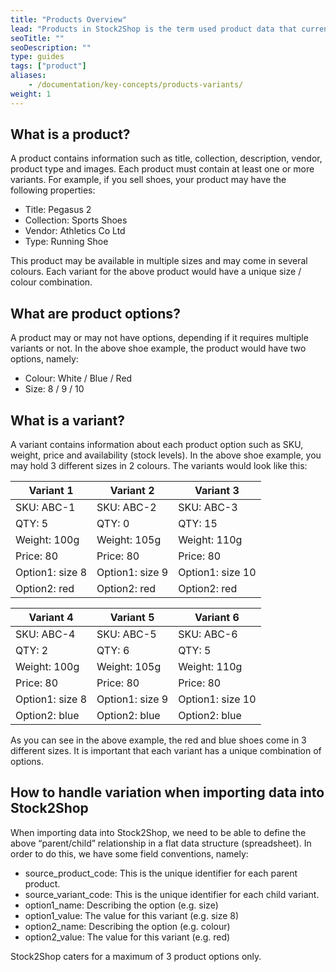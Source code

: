 ```yaml
---
title: "Products Overview"
lead: "Products in Stock2Shop is the term used product data that currently is listed on your Sales Channels"
seoTitle: ""
seoDescription: ""
type: guides
tags: ["product"]
aliases:
    - /documentation/key-concepts/products-variants/
weight: 1
---
```


## What is a product?
A product contains information such as title, collection, description, vendor, product type and images. 
Each product must contain at least one or more variants. For example, if you sell shoes, your product may have the following properties:

- Title: Pegasus 2
- Collection: Sports Shoes
- Vendor: Athletics Co Ltd
- Type: Running Shoe

This product may be available in multiple sizes and may come in several colours.
Each variant for the above product would have a unique size / colour combination.

## What are product options?
A product may or may not have options, depending if it requires multiple variants or not. 
In the above shoe example, the product would have two options, namely:

- Colour: White / Blue / Red
- Size: 8 / 9 / 10

## What is a variant?
A variant contains information about each product option such as SKU, weight, price and availability (stock levels).
In the above shoe example, you may hold 3 different sizes in 2 colours. The variants would look like this:

| Variant 1       | Variant 2       | Variant 3        |
|-----------------|-----------------|------------------|
| SKU: ABC-1      | SKU: ABC-2      | SKU: ABC-3       |    
| QTY: 5          | QTY: 0          | QTY: 15          |
| Weight: 100g    | Weight: 105g    | Weight: 110g     |
| Price: 80       | Price: 80       | Price: 80        |
| Option1: size 8 | Option1: size 9 | Option1: size 10 |
| Option2: red    | Option2: red    | Option2: red     |

| Variant 4       | Variant 5       | Variant 6        |
|-----------------|-----------------|------------------|
| SKU: ABC-4      | SKU: ABC-5      | SKU: ABC-6       |
| QTY: 2          | QTY: 6          | QTY: 5           |
| Weight: 100g    | Weight: 105g    | Weight: 110g     |
| Price: 80       | Price: 80       | Price: 80        |
| Option1: size 8 | Option1: size 9 | Option1: size 10 | 
| Option2: blue   | Option2: blue   | Option2: blue    |   

As you can see in the above example, the red and blue shoes come in 3 different sizes. 
It is important that each variant has a unique combination of options.

## How to handle variation when importing data into Stock2Shop
When importing data into Stock2Shop, we need to be able to define the above “parent/child” relationship in a flat data structure (spreadsheet). 
In order to do this, we have some field conventions, namely: 

- source_product_code: This is the unique identifier for each parent product.
- source_variant_code: This is the unique identifier for each child variant.
- option1_name: Describing the option (e.g. size)
- option1_value: The value for this variant (e.g. size 8)
- option2_name: Describing the option (e.g. colour)
- option2_value: The value for this variant (e.g. red)

Stock2Shop caters for a maximum of 3 product options only.


    



